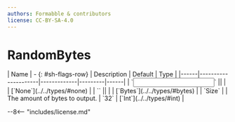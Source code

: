 ```yaml
---
authors: Formabble & contributors
license: CC-BY-SA-4.0
---
```



# RandomBytes

<div class="sh-parameters" markdown="1">
| Name | - {: #sh-flags-row} | Description | Default | Type |
|------|---------------------|-------------|---------|------|
| `<input>` || | | [`None`](../../types/#none) |
| `<output>` || | | [`Bytes`](../../types/#bytes) |
| `Size` |  | The amount of bytes to output. | `32` | [`Int`](../../types/#int) |

</div>



--8<-- "includes/license.md"

